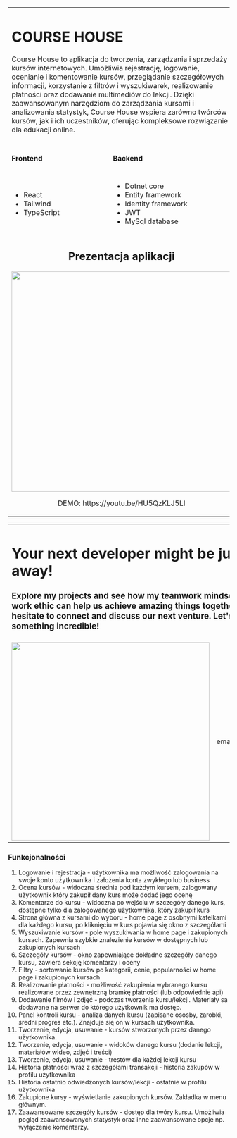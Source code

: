 <table border="0" width="100%">
  <tr>
    <td colspan="2">
      <h1>COURSE HOUSE</h1>
      <p>Course House to aplikacja do tworzenia, zarządzania i sprzedaży kursów internetowych. Umożliwia rejestrację, logowanie, ocenianie i komentowanie kursów, przeglądanie szczegółowych informacji, korzystanie z filtrów i wyszukiwarek, realizowanie płatności oraz dodawanie multimediów do lekcji. Dzięki zaawansowanym narzędziom do zarządzania kursami i analizowania statystyk, Course House wspiera zarówno twórców kursów, jak i ich uczestników, oferując kompleksowe rozwiązanie dla edukacji online.
      </p>
    </td>
  </tr>
  <tr>
    <td>
      <h4>Frontend</h4>
    </td>
    <td>
      <h4>Backend</h4>
    </td>
  </tr>
  <tr>
    <td>
      <ul>
        <li>React</li>
        <li>Tailwind</li>
        <li>TypeScript</li>
      </ul>
    </td>
    <td>
      <ul>
        <li>Dotnet core</li>
        <li>Entity framework</li>
        <li>Identity framework</li>
        <li>JWT</li>
        <li>MySql database</li>
      </ul>
    </td>
  </tr>
  <tr>
    <td colspan="2" align="center">
      <h2>Prezentacja aplikacji</h2>
      <a href="https://youtu.be/HU5QzKLJ5LI" target="_blank">
        <img
          width="500"
          src="https://github.com/emek-k/Projekt-dotnet/assets/48961771/591908ef-ecfb-4855-9015-f9bb8308fb4c"
        />
      </a>
      <p>DEMO: https://youtu.be/HU5QzKLJ5LI</p>
    </td>
  </tr>
</table>
<table border="0">
  <tr>
    <td colspan="6" align="left">
      <h1>Your next developer might be just a click away!</h1>
      <h3>
        Explore my projects and see how my teamwork mindset and relentless work
        ethic can help us achieve amazing things together! Don't hesitate to
        connect and discuss our next venture. Let's build something incredible!
      </h3>
    </td>
  </tr>
  <tr>
    <td rowspan="3" colspan="4" align="center">
      <img
        src="https://i.pinimg.com/originals/79/9e/0d/799e0d7779f6ea6c3a89885ff60c55af.gif"
        width="450"
      />
    </td>
    <td colspan="2" align="center">
      <a href="https://github.com/emek-k" target="_blank">
        <img
          src="https://github.com/emek-k/emek-k/assets/48961771/2fb23012-abfb-4af0-8113-b429638687d5"
          width="100"
        />
      </a>
    </td>
  </tr>
  <tr>
    <td colspan="2" align="center"><p>emakorycki@gmail.com</p></td>
  </tr>
  <tr>
    <td colspan="2" align="center">
      <a
        href="https://www.linkedin.com/in/emanuel-korycki-742321252/"
        target="_blank"
      >
        <img
          src="https://github.com/emek-k/emek-k/assets/48961771/5444b59d-ac21-4497-82d9-387e8d6a5862"
          width="100"
        />
      </a>
    </td>
  </tr>
</table>

### Funkcjonalności 
1. Logowanie i rejestracja - użytkownika ma możliwość zalogowania na swoje konto użytkownika i założenia konta zwykłego lub business
2. Ocena kursów - widoczna średnia pod każdym kursem, zalogowany użytkownik który zakupił dany kurs może dodać jego ocenę
3. Komentarze do kursu - widoczna po wejściu w szczegóły danego kurs, dostępne tylko dla zalogowanego użytkownika, który zakupił kurs 
4. Strona główna z kursami do wyboru - home page z osobnymi kafelkami dla każdego kursu, po kliknięciu w kurs pojawia się okno z szczegółami 
5. Wyszukiwanie kursów - pole wyszukiwania w home page i zakupionych kursach. Zapewnia szybkie znalezienie kursów w dostępnych lub zakupionych kursach
6. Szczegóły kursów - okno zapewniające dokładne szczegóły danego kursu, zawiera sekcję komentarzy i oceny
7. Filtry - sortowanie kursów po kategorii, cenie, popularności w home page i zakupionych kursach
8. Realizowanie płatności - możliwość zakupienia wybranego kursu realizowane przez zewnętrzną bramkę płatności (lub odpowiednie api)
9. Dodawanie filmów i zdjęć - podczas tworzenia kursu/lekcji. Materiały sa dodawane na serwer do którego użytkownik ma dostęp.
10. Panel kontroli kursu - analiza danych kursu (zapisane ososby, zarobki, średni progres etc.). Znajduje się on w kursach użytkownika.
11. Tworzenie, edycja, usuwanie - kursów stworzonych przez danego użytkownika.
12. Tworzenie, edycja, usuwanie - widoków danego kursu (dodanie lekcji, materiałów wideo, zdjęć i treści)
13. Tworzenie, edycja, usuwanie - trestów dla każdej lekcji kursu
14. Historia płatności wraz z szczegółami transakcji - historia zakupów w profilu użytkownika 
15. Historia ostatnio odwiedzonych kursów/lekcji - ostatnie w profilu użytkownika
16. Zakupione kursy - wyświetlanie zakupionych kursów. Zakładka w menu głównym.
17. Zaawansowane szczegóły kursów - dostęp dla twóry kursu. Umożliwia pogląd zaawansowanych statystyk oraz inne zaawansowane opcje np. wyłączenie komentarzy.
